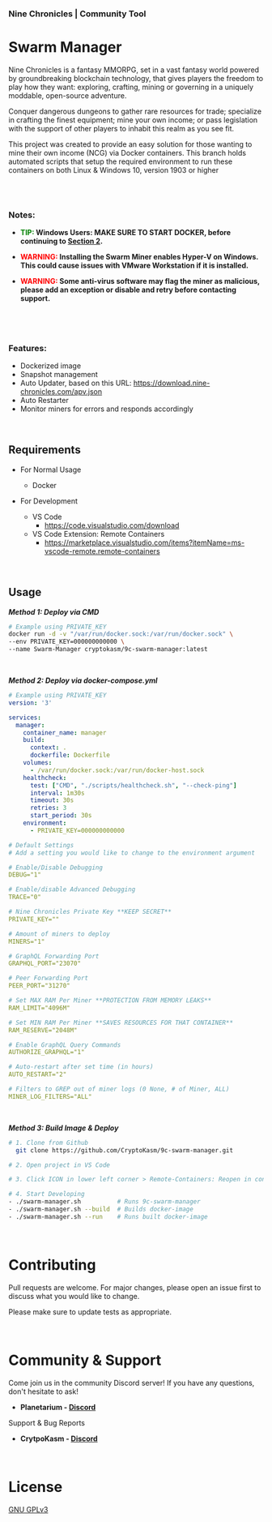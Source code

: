 ### Nine Chronicles | Community Tool
# Swarm Manager

Nine Chronicles is a fantasy MMORPG, set in a vast fantasy world powered by groundbreaking blockchain technology, that gives players the freedom to play how they want: exploring, crafting, mining or governing in a uniquely moddable, open-source adventure.

Conquer dangerous dungeons to gather rare resources for trade; specialize in crafting the finest equipment; mine your own income; or pass legislation with the support of other players to inhabit this realm as you see fit.

This project was created to provide an easy solution for those wanting to mine their own income (NCG) via Docker containers. This branch holds automated scripts that setup the required environment to run these containers on both Linux & Windows 10, version 1903 or higher

<br>

#
### Notes: 
- **<span style="color:green">TIP:</span> Windows Users: MAKE SURE TO START DOCKER, before continuing to [Section 2](#Linux).**

- **<span style="color:red">WARNING:</span> Installing the Swarm Miner enables Hyper-V on Windows. This could cause issues with VMware Workstation if it is installed.**

- **<span style="color:red">WARNING:</span> Some anti-virus software may flag the miner as malicious, please add an exception or disable and retry before contacting support.**
#

<br>

### Features:
- Dockerized image
- Snapshot management
- Auto Updater, based on this URL: https://download.nine-chronicles.com/apv.json
- Auto Restarter
- Monitor miners for errors and responds accordingly

<br>

## Requirements
- For Normal Usage
  - Docker

- For Development
  - VS Code
    - https://code.visualstudio.com/download
  - VS Code Extension: Remote Containers
    - https://marketplace.visualstudio.com/items?itemName=ms-vscode-remote.remote-containers

<br>

## Usage
***Method 1: Deploy via CMD***

```bash
# Example using PRIVATE_KEY
docker run -d -v "/var/run/docker.sock:/var/run/docker.sock" \
--env PRIVATE_KEY=000000000000 \
--name Swarm-Manager cryptokasm/9c-swarm-manager:latest
```

<br>

***Method 2: Deploy via docker-compose.yml***

```yml
# Example using PRIVATE_KEY
version: '3'

services:
  manager:
    container_name: manager
    build: 
      context: .
      dockerfile: Dockerfile
    volumes:
      - /var/run/docker.sock:/var/run/docker-host.sock
    healthcheck:
      test: ["CMD", "./scripts/healthcheck.sh", "--check-ping"]
      interval: 1m30s
      timeout: 30s
      retries: 3
      start_period: 30s
    environment: 
      - PRIVATE_KEY=000000000000

```
```yml
# Default Settings
# Add a setting you would like to change to the environment argument

# Enable/Disable Debugging
DEBUG="1"

# Enable/disable Advanced Debugging
TRACE="0"

# Nine Chronicles Private Key **KEEP SECRET**
PRIVATE_KEY=""

# Amount of miners to deploy
MINERS="1"

# GraphQL Forwarding Port
GRAPHQL_PORT="23070"

# Peer Forwarding Port
PEER_PORT="31270"

# Set MAX RAM Per Miner **PROTECTION FROM MEMORY LEAKS**
RAM_LIMIT="4096M"

# Set MIN RAM Per Miner **SAVES RESOURCES FOR THAT CONTAINER**
RAM_RESERVE="2048M"

# Enable GraphQL Query Commands
AUTHORIZE_GRAPHQL="1"

# Auto-restart after set time (in hours)
AUTO_RESTART="2"

# Filters to GREP out of miner logs (0 None, # of Miner, ALL)
MINER_LOG_FILTERS="ALL"
```

<br>

***Method 3: Build Image & Deploy***
```bash
# 1. Clone from Github
  git clone https://github.com/CryptoKasm/9c-swarm-manager.git

# 2. Open project in VS Code

# 3. Click ICON in lower left corner > Remote-Containers: Reopen in container

# 4. Start Developing
- ./swarm-manager.sh          # Runs 9c-swarm-manager
- ./swarm-manager.sh --build  # Builds docker-image
- ./swarm-manager.sh --run    # Runs built docker-image

```

<br>

# Contributing
Pull requests are welcome. For major changes, please open an issue first to discuss what you would like to change.

Please make sure to update tests as appropriate.

<br>

# Community & Support
Come join us in the community Discord server! If you have any questions, don't hesitate to ask!<br/>
- **Planetarium - [Discord](https://discord.gg/k6z2GS4yh2)**

Support & Bug Reports<br/>
- **CrytpoKasm - [Discord](https://discord.gg/k6z2GS4yh2)**

<br>

# License
[GNU GPLv3](https://choosealicense.com/licenses/gpl-3.0/)
